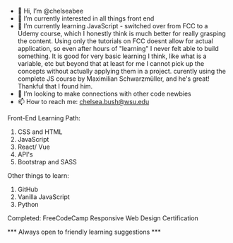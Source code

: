 - 👋 Hi, I’m @chelseabee
- 👀 I’m currently interested in all things front end 
- 🌱 I’m currently learning JavaScript - switched over from FCC to a Udemy course, which I honestly think is much better for really grasping the content. Using only the tutorials on FCC doesnt allow for actual application, so even after hours of "learning" I never felt able to build something. It is good for very basic learning I think, like what is a variable, etc but beyond that at least for me I cannot pick up the concepts without actually applying them in a project. curently using the complete JS course by Maximilian Schwarzmüller, and he's great! Thankful that I found him. 
- 💞️ I’m looking to make connections with other code newbies
- 📫 How to reach me: chelsea.bush@wsu.edu


Front-End Learning Path:
1. CSS and HTML
2. JavaScript
3. React/ Vue
4. API's
5. Bootstrap and SASS

Other things to learn:
1. GitHub
2. Vanilla JavaScript
3. Python

Completed:
FreeCodeCamp Responsive Web Design Certification

*** Always open to friendly learning suggestions ***

<!---
chelseabee/chelseabee is a ✨ special ✨ repository because its `README.md` (this file) appears on your GitHub profile.
You can click the Preview link to take a look at your changes.
--->
